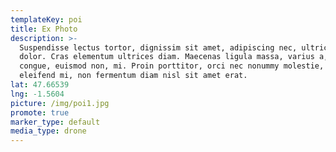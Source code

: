 ```yaml
---
templateKey: poi
title: Ex Photo
description: >-
  Suspendisse lectus tortor, dignissim sit amet, adipiscing nec, ultricies sed,
  dolor. Cras elementum ultrices diam. Maecenas ligula massa, varius a, semper
  congue, euismod non, mi. Proin porttitor, orci nec nonummy molestie, enim est
  eleifend mi, non fermentum diam nisl sit amet erat.
lat: 47.66539
lng: -1.5604
picture: /img/poi1.jpg
promote: true
marker_type: default
media_type: drone
---
```


